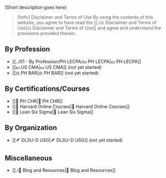 (Short description goes here)

>[!info] Disclaimer and Terms of Use 
>By using the contents of this website, you agree to have read the [[./⚖️ Disclaimer and Terms of Use|⚖️ Disclaimer and Terms of Use]] and agree and understand the provisions provided therein.

## By Profession
- [[../01 - By Profession/PH LECPA/💵 PH LECPA|💵 PH LECPA]]
- [[💵 US CMA|💵 US CMA]] (not yet started)
- [[⚖️ PH BAR|⚖️ PH BAR]] (not yet started)

## By Certifications/Courses
- [[📖 PH CHR|📖 PH CHR]]
- [[📖 Harvard Online Courses|📖 Harvard Online Courses]]
- [[📖 Lean Six Sigma|📖 Lean Six Sigma]]

## By Organization
- [[🪶 DLSU-D USG|🪶 DLSU-D USG]] (not yet started)

## Miscellaneous
- [[./📄 Blog and Resources|📄 Blog and Resources]]